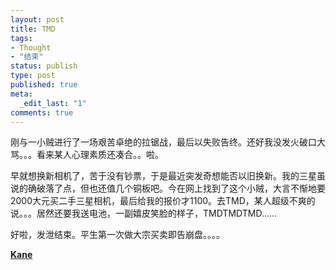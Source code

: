 ```yaml
--- 
layout: post
title: TMD
tags: 
- Thought
- "结束"
status: publish
type: post
published: true
meta: 
  _edit_last: "1"
comments: true
---
```

刚与一小贼进行了一场艰苦卓绝的拉锯战，最后以失败告终。还好我没发火破口大骂。。。看来某人心理素质还凑合。。啦。

早就想换新相机了，苦于没有钞票，于是最近突发奇想能否以旧换新。我的三星虽说的确破落了点，但也还值几个铜板吧。今在网上找到了这个小贼，大言不惭地要2000大元买二手三星相机，最后给我的报价才1100。去TMD，某人超级不爽的说。。。居然还要我送电池，一副嬉皮笑脸的样子，TMDTMDTMD......

好啦，发泄结束。平生第一次做大宗买卖即告崩盘。。。。

**[Kane](mailto:kaneks@hotmail.com)**